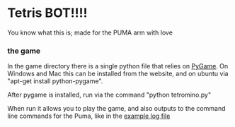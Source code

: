 # Tetris BOT!!!!

You know what this is; made for the PUMA arm with love

### the game

In the game directory there is a single python file that relies on [PyGame](http://pygame.org).  On Windows and Mac this can be installed from the website, and on ubuntu via "apt-get install python-pygame".

After pygame is installed, run via the command "python tetromino.py"

When run it allows you to play the game, and also outputs to the command line commands for the Puma, like in the [example log file](example_game_log.txt)
